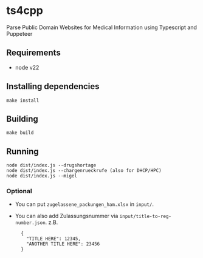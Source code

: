 # ts4cpp
Parse Public Domain Websites for Medical Information using Typescript and Puppeteer

## Requirements
* node v22

## Installing dependencies

```
make install
```

## Building

```
make build
```

## Running

```
node dist/index.js --drugshortage
node dist/index.js --chargenrueckrufe (also for DHCP/HPC)
node dist/index.js --migel
```

### Optional

- You can put `zugelassene_packungen_ham.xlsx` in `input/`.
- You can also add Zulassungsnummer via `input/title-to-reg-number.json`. z.B.

    ```
      {
        "TITLE HERE": 12345,
        "ANOTHER TITLE HERE": 23456
      }
    ```
